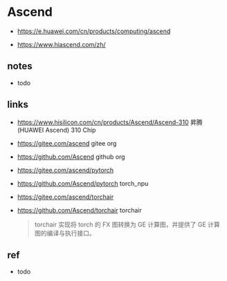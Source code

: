 # Ascend

- https://e.huawei.com/cn/products/computing/ascend

- https://www.hiascend.com/zh/

## notes

- todo

## links

- https://www.hisilicon.com/cn/products/Ascend/Ascend-310
  昇腾 (HUAWEI Ascend) 310 Chip

- https://gitee.com/ascend
  gitee org
- https://github.com/Ascend
  github org

- https://gitee.com/ascend/pytorch
- https://github.com/Ascend/pytorch
  torch_npu

- https://gitee.com/ascend/torchair
- https://github.com/Ascend/torchair
  torchair
  > torchair 实现将 torch 的 FX 图转换为 GE 计算图，并提供了 GE 计算图的编译与执行接口。

## ref

- todo
